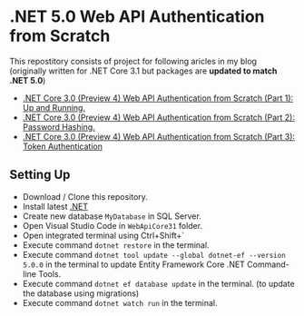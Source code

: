 # .NET 5.0 Web API Authentication from Scratch

This repostitory consists of project for following aricles in my blog (originally written for .NET Core 3.1 but packages are __updated to match .NET 5.0__)

  - [.NET Core 3.0 (Preview 4) Web API Authentication from Scratch (Part 1): Up and Running.](https://medium.com/@nishancw/net-core-3-0-preview-4-web-api-up-and-running-5204ecaef0fc)
  - [.NET Core 3.0 (Preview 4) Web API Authentication from Scratch (Part 2): Password Hashing.](https://medium.com/@nishancw/net-core-3-0-preview-4-web-api-authentication-from-scratch-part-2-password-hashing-7e43b64cbe25)
  - [.NET Core 3.0 (Preview 4) Web API Authentication from Scratch (Part 3): Token Authentication](https://medium.com/@nishancw/net-core-3-0-preview-4-web-api-authentication-from-scratch-part-3-token-authentication-2d8af41b0045)

  ## Setting Up
  * Download / Clone this repository.
  * Install latest [.NET](https://dotnet.microsoft.com/download/dotnet/5.0)
  * Create new database `MyDatabase` in SQL Server.
  * Open Visual Studio Code in `WebApiCore31` folder.
  * Open integrated terminal using Ctrl+Shift+`
  * Execute command `dotnet restore` in the terminal.
  * Execute command `dotnet tool update --global dotnet-ef --version 5.0.0` in the terminal to update Entity Framework Core .NET Command-line Tools.
  * Execute command `dotnet ef database update` in the terminal. (to update the database using migrations)
  * Execute command `dotnet watch run` in the terminal.
